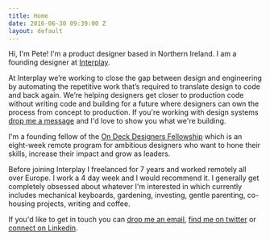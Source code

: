 ```yaml
---
title: Home
date: 2016-06-30 09:39:00 Z
layout: default
---
```


Hi, I'm Pete! I'm a product designer based in Northern Ireland. I am a founding designer at [Interplay](https://interplayapp.com).

At Interplay we’re working to close the gap between design and engineering by automating the repetitive work that’s required to translate design to code and back again. We’re helping designers get closer to production code without writing code and building for a future where designers can own the process from concept to production. If you're working with design systems [drop me a message](mailto:pete@interplayapp.com?Subject=Interplay) and I'd love to show you what we're building.

I'm a founding fellow of the [On Deck Designers Fellowship](https://www.beondeck.com/designers) which is an eight-week remote program for ambitious designers who want to hone their skills, increase their impact and grow as leaders. 

Before joining Interplay I freelanced for 7 years and worked remotely all over Europe. I work a 4 day week and I would recommend it. I generally get completely obsessed about whatever I'm interested in which currently includes mechanical keyboards, gardening, investing, gentle parenting, co-housing projects, writing and coffee. 

If you'd like to get in touch you can [drop me an email](mailto:hi@pete.studio?Subject=Hi), [find me on twitter](https://twitter.com/petermcdonagh_) or [connect on Linkedin](https://www.linkedin.com/in/peterjrr/).